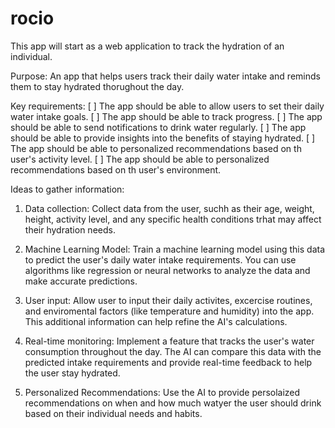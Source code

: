 # rocio
This app will start as a web application to track the hydration of an individual.

Purpose:
An app that helps users track their daily water intake and reminds them to stay hydrated thorughout
the day.

Key requirements:
[ ] The app should be able to allow users to set their daily water intake goals.
[ ] The app should be able to track progress.
[ ] The app should be able to send notifications to drink water regularly.
[ ] The app should be able to provide insights into the benefits of staying hydrated.
[ ] The app should be able to personalized recommendations based on th user's activity level.
[ ] The app should be able to personalized recommendations based on th user's environment.

Ideas to gather information:
1. Data collection: Collect data from the user, suchh as their age, weight, height, activity level,
and any specific health conditions trhat may affect their hydration needs.

2. Machine Learning Model: Train a machine learning model using this data to predict the user's daily
water intake requirements. You can use algorithms like regression or neural networks to analyze the data
and make accurate predictions.

3. User input: Allow user to input their daily activites, excercise routines, and enviromental factors
(like temperature and humidity) into the app. This additional information can help refine the AI's calculations.

4. Real-time monitoring: Implement a feature that tracks the user's water consumption throughout the day. The AI
 can compare this data with the predicted intake requirements and provide real-time feedback to help the user stay
 hydrated.

5. Personalized Recommendations: Use the AI to provide persolaized recommendations on when and how much watyer the
user should drink based on their individual needs and habits.
